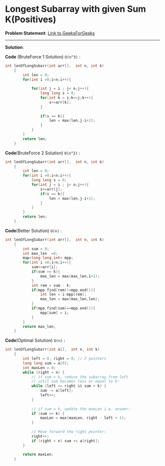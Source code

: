 
# Longest Subarray with given Sum K(Positives)

**Problem Statement**:
[Link to GeeksForGeeks](https://www.geeksforgeeks.org/problems/longest-sub-array-with-sum-k0809/1)

---

**Solution**:

**Code** (BruteForce 1 Solution) `O(n^3)` :
```cpp
int lenOfLongSubarr(int arr[],  int n, int k) 
    { 
        int len = 0;
        for(int i =0;i<n;i++){
            
            for(int j = i ; j< n;j++){
                long long s = 0;
                for(int k = i;k<=j;k++){
                    s+=arr[k];
                }
                
                if(s == k){
                    len = max(len,j-i+1);
                }
            }
        }
        return len;
    } 
```
**Code**(BruteForce 2 Solution) `O(n^2)` :
```cpp
int lenOfLongSubarr(int arr[],  int n, int k) 
    { 
        int len = 0;
        for(int i =0;i<n;i++){
            long long s = 0;
            for(int j = i ; j< n;j++){
                s+=arr[j];
                if(s == k){
                    len = max(len,j-i+1);
                }
            }
        }
        return len;
    } 
```
**Code**(Better Solution) `O(n)` :
```cpp
int lenOfLongSubarr(int arr[],  int n, int k) 
    { 
        int sum = 0;
        int max_len  =0;
        map<long long,int> mpp;
        for(int i =0;i<n;i++){
            sum+=arr[i];
            if(sum == k){
                max_len = max(max_len,i+1);
            }
            int rem = sum - k;
            if(mpp.find(rem)!=mpp.end()){
                int len = i-mpp[rem];
                max_len = max(max_len,len);
            }
            if(mpp.find(sum)==mpp.end()){
                mpp[sum] = i;
            }
        }
        return max_len;
    } 
```
**Code**(Optimal Solution) `O(n)` :
```cpp
int lenOfLongSubarr(int a[],  int n, int k) 
    { 
        int left = 0, right = 0; // 2 pointers
        long long sum = a[0];
        int maxLen = 0;
        while (right < n) {
            // if sum > k, reduce the subarray from left
            // until sum becomes less or equal to k:
            while (left <= right && sum > k) {
                sum -= a[left];
                left++;
            }
    
            // if sum = k, update the maxLen i.e. answer:
            if (sum == k) {
                maxLen = max(maxLen, right - left + 1);
            }
    
            // Move forward thw right pointer:
            right++;
            if (right < n) sum += a[right];
        }
    
        return maxLen;
    } 
```
